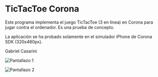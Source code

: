 TicTacToe Corona
================

Este programa implementa el juego TicTacToe (3 en línea) en Corona para jugar contra el ordenador. Es una prueba de concepto. 

La aplicación se ha probado solamente en el simulador iPhone de Corona SDK (320x480px).

Gabriel Casarini

![Pantallazo 1](https://raw.github.com/97bytes/TicTacToe_Corona/master/screenshot1.png)

![Pantallazo 2](https://raw.github.com/97bytes/TicTacToe_Corona/master/screenshot2.png)
